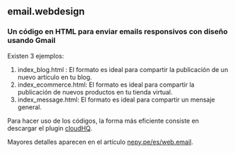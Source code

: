 ## email.webdesign
### Un código en HTML para enviar emails responsivos con diseño usando Gmail

Existen 3 ejemplos: 

1. index_blog.html : El formato es ideal para compartir la publicación de un nuevo artículo en tu blog.
2. index_ecommerce.html: El formato es ideal para compartir la publicación de nuevos productos en tu tienda virtual.
3. index_message.html: El formato es ideal para compartir un mensaje general.

Para hacer uso de los códigos, la forma más eficiente consiste en descargar el plugin [cloudHQ](https://www.html-editor-for-gmail.com/).

Mayores detalles aparecen en el artículo [nepy.pe/es/web.email](http://www.nepy.pe/es/programacion/web/enviar-emails-usando-html-css-programacion-web-para-principiantes/). 

